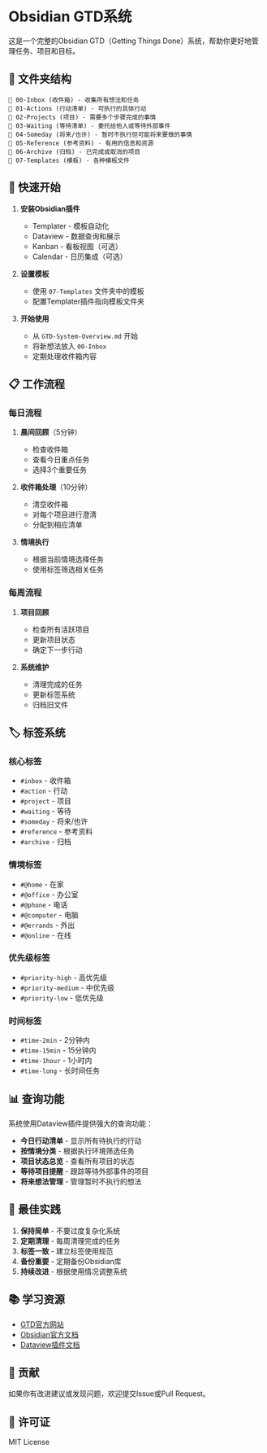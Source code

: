 # Obsidian GTD系统

这是一个完整的Obsidian GTD（Getting Things Done）系统，帮助你更好地管理任务、项目和目标。

## 📁 文件夹结构

```
📁 00-Inbox (收件箱) - 收集所有想法和任务
📁 01-Actions (行动清单) - 可执行的具体行动
📁 02-Projects (项目) - 需要多个步骤完成的事情
📁 03-Waiting (等待清单) - 委托给他人或等待外部事件
📁 04-Someday (将来/也许) - 暂时不执行但可能将来要做的事情
📁 05-Reference (参考资料) - 有用的信息和资源
📁 06-Archive (归档) - 已完成或取消的项目
📁 07-Templates (模板) - 各种模板文件
```

## 🚀 快速开始

1. **安装Obsidian插件**
   - Templater - 模板自动化
   - Dataview - 数据查询和展示
   - Kanban - 看板视图（可选）
   - Calendar - 日历集成（可选）

2. **设置模板**
   - 使用 `07-Templates` 文件夹中的模板
   - 配置Templater插件指向模板文件夹

3. **开始使用**
   - 从 `GTD-System-Overview.md` 开始
   - 将新想法放入 `00-Inbox`
   - 定期处理收件箱内容

## 📋 工作流程

### 每日流程
1. **晨间回顾**（5分钟）
   - 检查收件箱
   - 查看今日重点任务
   - 选择3个重要任务

2. **收件箱处理**（10分钟）
   - 清空收件箱
   - 对每个项目进行澄清
   - 分配到相应清单

3. **情境执行**
   - 根据当前情境选择任务
   - 使用标签筛选相关任务

### 每周流程
1. **项目回顾**
   - 检查所有活跃项目
   - 更新项目状态
   - 确定下一步行动

2. **系统维护**
   - 清理完成的任务
   - 更新标签系统
   - 归档旧文件

## 🏷️ 标签系统

### 核心标签
- `#inbox` - 收件箱
- `#action` - 行动
- `#project` - 项目
- `#waiting` - 等待
- `#someday` - 将来/也许
- `#reference` - 参考资料
- `#archive` - 归档

### 情境标签
- `#@home` - 在家
- `#@office` - 办公室
- `#@phone` - 电话
- `#@computer` - 电脑
- `#@errands` - 外出
- `#@online` - 在线

### 优先级标签
- `#priority-high` - 高优先级
- `#priority-medium` - 中优先级
- `#priority-low` - 低优先级

### 时间标签
- `#time-2min` - 2分钟内
- `#time-15min` - 15分钟内
- `#time-1hour` - 1小时内
- `#time-long` - 长时间任务

## 📊 查询功能

系统使用Dataview插件提供强大的查询功能：

- **今日行动清单** - 显示所有待执行的行动
- **按情境分类** - 根据执行环境筛选任务
- **项目状态总览** - 查看所有项目的状态
- **等待项目提醒** - 跟踪等待外部事件的项目
- **将来想法管理** - 管理暂时不执行的想法

## 🎯 最佳实践

1. **保持简单** - 不要过度复杂化系统
2. **定期清理** - 每周清理完成的任务
3. **标签一致** - 建立标签使用规范
4. **备份重要** - 定期备份Obsidian库
5. **持续改进** - 根据使用情况调整系统

## 📚 学习资源

- [GTD官方网站](https://gettingthingsdone.com/)
- [Obsidian官方文档](https://help.obsidian.md/)
- [Dataview插件文档](https://blacksmithgu.github.io/obsidian-dataview/)

## 🤝 贡献

如果你有改进建议或发现问题，欢迎提交Issue或Pull Request。

## 📄 许可证

MIT License
